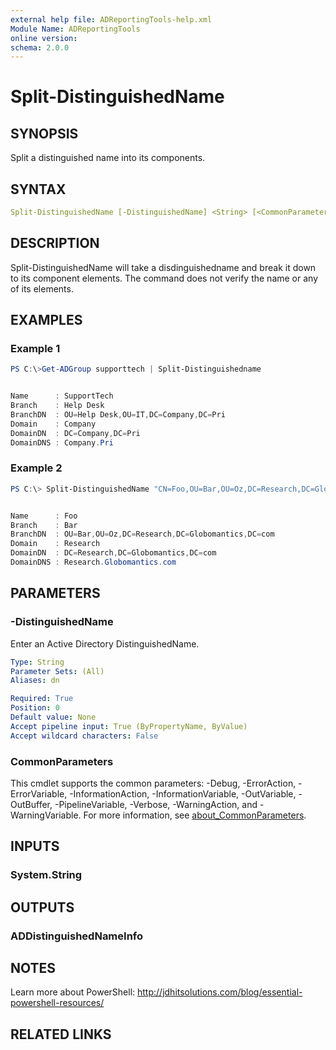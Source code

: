 ```yaml
---
external help file: ADReportingTools-help.xml
Module Name: ADReportingTools
online version:
schema: 2.0.0
---
```


# Split-DistinguishedName

## SYNOPSIS

Split a distinguished name into its components.

## SYNTAX

```yaml
Split-DistinguishedName [-DistinguishedName] <String> [<CommonParameters>]
```

## DESCRIPTION

Split-DistinguishedName will take a disdinguishedname and break it down to its component elements. The command does not verify the name or any of its elements.

## EXAMPLES

### Example 1

```powershell
PS C:\>Get-ADGroup supporttech | Split-Distinguishedname


Name      : SupportTech
Branch    : Help Desk
BranchDN  : OU=Help Desk,OU=IT,DC=Company,DC=Pri
Domain    : Company
DomainDN  : DC=Company,DC=Pri
DomainDNS : Company.Pri
```

### Example 2

```powershell
PS C:\> Split-DistinguishedName "CN=Foo,OU=Bar,OU=Oz,DC=Research,DC=Globomantics,DC=com"


Name      : Foo
Branch    : Bar
BranchDN  : OU=Bar,OU=Oz,DC=Research,DC=Globomantics,DC=com
Domain    : Research
DomainDN  : DC=Research,DC=Globomantics,DC=com
DomainDNS : Research.Globomantics.com
```

## PARAMETERS

### -DistinguishedName

Enter an Active Directory DistinguishedName.

```yaml
Type: String
Parameter Sets: (All)
Aliases: dn

Required: True
Position: 0
Default value: None
Accept pipeline input: True (ByPropertyName, ByValue)
Accept wildcard characters: False
```

### CommonParameters

This cmdlet supports the common parameters: -Debug, -ErrorAction, -ErrorVariable, -InformationAction, -InformationVariable, -OutVariable, -OutBuffer, -PipelineVariable, -Verbose, -WarningAction, and -WarningVariable. For more information, see [about_CommonParameters](http://go.microsoft.com/fwlink/?LinkID=113216).

## INPUTS

### System.String

## OUTPUTS

### ADDistinguishedNameInfo

## NOTES

Learn more about PowerShell:
http://jdhitsolutions.com/blog/essential-powershell-resources/

## RELATED LINKS
